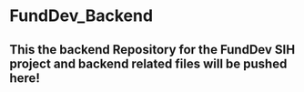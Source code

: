 # FundDev_Backend


## This the backend Repository for the FundDev SIH project and backend related files will be pushed here!